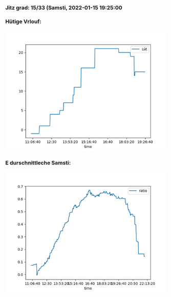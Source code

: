 ### Jitz grad: 15/33 (Samsti, 2022-01-15 19:25:00

### Hütige Vrlouf:
![Graph](Today.png)

### E durschnittleche Samsti:
![Graph](Samsti.png)